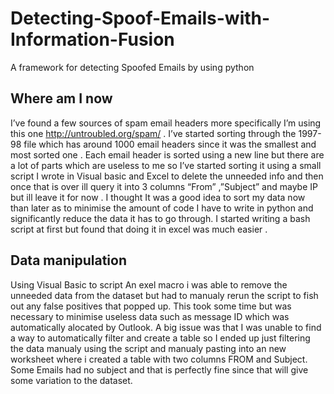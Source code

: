 # Detecting-Spoof-Emails-with-Information-Fusion
A framework for detecting Spoofed Emails by using python 

## Where am I now

I’ve found a few sources of spam email headers more specifically I’m using this one http://untroubled.org/spam/ . I’ve started sorting through the 1997-98 file which has around 1000 email headers since it was the smallest and most sorted one . Each email header is sorted using a new line but there are a lot of parts which are useless to me so I’ve started sorting it using a small script I wrote in Visual basic and Excel to delete the unneeded info and then once that is over ill query it into 3 columns “From” ,”Subject” and maybe IP but ill leave it  for now .  I thought It was a good idea to sort my data now than later as to minimise the amount of code I have to write in python and significantly reduce the data it has to go through.  I started writing a bash script at first but found that doing it in excel was much easier . 

## Data manipulation

Using Visual Basic to script An exel macro i was able to remove the unneeded data from the dataset but had to manualy rerun the script to fish out any false positives that popped up. This took some time but was necessary to minimise useless data such as message ID which was automatically alocated by Outlook. A big issue was that I was unable to find a way to automatically filter and create a table so I ended up just filtering the data manualy using the script and manualy pasting into an new worksheet where i created a table with two columns FROM and Subject. Some Emails had no subject and that is perfectly fine since that will give some variation to the dataset.
